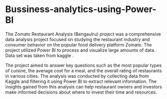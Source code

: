# Bussiness-analytics-using-Power-BI

The Zomato Restaurant Analysis (Bengaulru) project was a comprehensive data analysis project focused on studying the restaurant industry and consumer behavior on the popular food delivery platform Zomato. The project utilized Power BI to process and visualize large amounts of data. Data set was taken from kaggle .

The project aimed to answer key questions such as the most popular types of cuisine, the average cost for a meal, and the overall rating of restaurants in various cities. The analysis was conducted by collecting data from Kaggle and filtering it using Power BI to extract relevant information. The insights gained from this analysis can help restaurant owners and investors make informed decisions about where to invest their time and resources.
